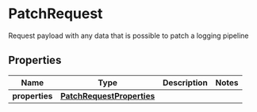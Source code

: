 # PatchRequest

Request payload with any data that is possible to patch a logging pipeline
## Properties
| Name | Type | Description | Notes |
| ------------ | ------------- | ------------- | ------------- |
| **properties** | [**PatchRequestProperties**](PatchRequestProperties.md) |  |  |


